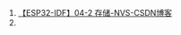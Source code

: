 1. [【ESP32-IDF】04-2 存储-NVS-CSDN博客](https://blog.csdn.net/qq_41741344/article/details/116465404?ops_request_misc=%257B%2522request%255Fid%2522%253A%2522162303264416780262556738%2522%252C%2522scm%2522%253A%252220140713.130102334.pc%255Fall.%2522%257D&request_id=162303264416780262556738&biz_id=0&utm_medium=distribute.pc_search_result.none-task-blog-2~all~first_rank_v2~rank_v29-12-116465404.pc_search_result_cache&utm_term=esp32+nvs&spm=1018.2226.3001.4187)
2. 
